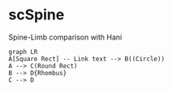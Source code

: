 # scSpine
Spine-Limb comparison with Hani 


```flow
graph LR
A[Square Rect] -- Link text --> B((Circle))
A --> C(Round Rect)
B --> D{Rhombus}
C --> D
```
